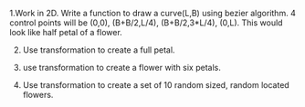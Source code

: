 1.Work in 2D.  Write a function to draw a curve(L,B) using bezier algorithm. 4 control points will be (0,0), (B+B/2,L/4), (B+B/2,3*L/4), (0,L). This would look like half petal of a flower.

2. Use transformation to create a full petal.

3. use transformation to create a flower with six petals.

4. Use transformation to create a set of 10 random sized, random located flowers.
